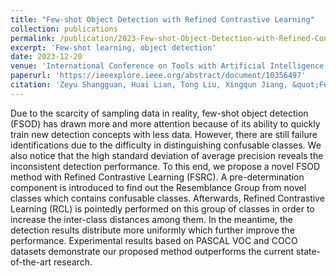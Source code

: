 ```yaml
---
title: "Few-shot Object Detection with Refined Contrastive Learning"
collection: publications
permalink: /publication/2023-Few-shot-Object-Detection-with-Refined-Contrastive-Learning
excerpt: 'Few-shot learning, object detection'
date: 2023-12-20
venue: 'International Conference on Tools with Artificial Intelligence (ICTAI)'
paperurl: 'https://ieeexplore.ieee.org/abstract/document/10356497'
citation: 'Zeyu Shangguan, Huai Lian, Tong Liu, Xingqun Jiang, &quot;Few-shot Object Detection with Refined Contrastive Learning&quot; <i>2023 IEEE 35th International Conference on Tools with Artificial Intelligence (ICTAI)</i>, Atlanta, GA, USA, 2023, pp. 991-996, doi: 10.1109/ICTAI59109.2023.00148.'
---
```


Due to the scarcity of sampling data in reality, few-shot object detection (FSOD) has drawn more and more attention because of its ability to quickly train new detection concepts with less data. However, there are still failure identifications due to the difficulty in distinguishing confusable classes. We also notice that the high standard deviation of average precision reveals the inconsistent detection performance. To this end, we propose a novel FSOD method with Refined Contrastive Learning (FSRC). A pre-determination component is introduced to find out the Resemblance Group from novel classes which contains confusable classes. Afterwards, Refined Contrastive Learning (RCL) is pointedly performed on this group of classes in order to increase the inter-class distances among them. In the meantime, the detection results distribute more uniformly which further improve the performance. Experimental results based on PASCAL VOC and COCO datasets demonstrate our proposed method outperforms the current state-of-the-art research.
